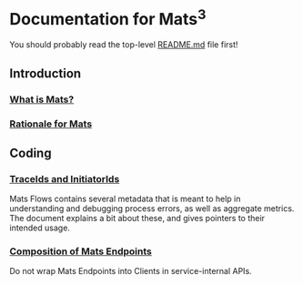 # Documentation for Mats<sup>3</sup>

You should probably read the top-level [README.md](../README.md) file first!

## Introduction

### [What is Mats?](WhatIsMats.md)

### [Rationale for Mats](RationaleForMats.md)

## Coding

### [TraceIds and InitiatorIds](TraceIdsAndInitiatorIds.md)

Mats Flows contains several metadata that is meant to help in understanding and debugging process errors, as well as
aggregate metrics. The document explains a bit about these, and gives pointers to their intended usage.

### [Composition of Mats Endpoints](MatsComposition.md)

Do not wrap Mats Endpoints into Clients in service-internal APIs.